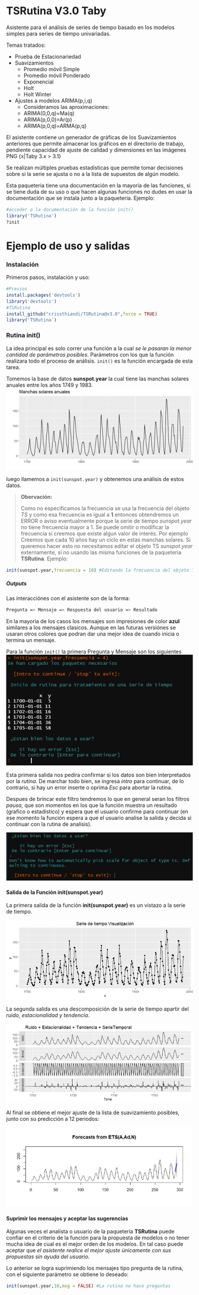 # TSRutina V3.0 Taby

Asistente para el análisis de series de tiempo basado en los modelos simples para series de tiempo univariadas.

Temas tratados:

* Prueba de Estacionariedad
* Suavizamientos 
  * Promedio móvil Simple
  * Promedio móvil Ponderado
  * Exponencial
  * Holt
  * Holt Winter
* Ajustes a modelos ARIMA(p,i,q)
  * Consideramos las aproximaciones:
  * ARIMA(0,0,q)=Ma(q)
  * ARIMA(p,0,0)=Ar(p)
  * ARIMA(p,0,q)=ARMA(p,q)

El asistente contiene un generador de gráficas de los Suavizamientos anteriores que permite almacenar los gráficos en el directorio de trabajo, pendiente capacidad de ajuste de calidad y dimensiones en las imágenes PNG \{x|Taby 3.x > 3.1\}

Se realizan múltiples pruebas estadísticas que permite tomar decisiones sobre si la serie se ajusta o no a la lista de supuestos de algún modelo.

Esta paqueteria tiene una documentación en la mayoría de las funciones, si se tiene duda de su uso o que hacen algunas funciones no dudes en usar la documentación que se instala junto a la paqueteria. Ejemplo:
```r
#acceder a la documentación de la función init()
library('TSRutina')
?init
```

Ejemplo de uso y salidas
=================


### Instalación

Primeros pasos, instalación y uso:
```r
#Previos
install.packages('devtools')
library('devtools')
#TSRutina
install_github("crissthiandi/TSRutina@v3.0",force = TRUE)
library('TSRutina')
```
### Rutina init()

La idea principal es solo correr una función a la cual *se le pasaran la menor cantidad de parámetros posibles*. Parámetros con los que la función realizara todo el proceso de análisis. ```init()``` es la función encargada de esta tarea.

Tomemos la base de datos **sunspot.year** la cual tiene las manchas solares anuales entre los años 1749 y 1983.
![image](img/manchasts.png)

luego llamemos a ```init(sunspot.year)``` y obtenemos una análisis de estos datos.

> **Obervación:**
> 
> Como no especificamos la frecuencia se usa la frecuencia del objeto *TS* y como esa frecuencia es igual a **1** entonces obtendremos un ERROR o aviso eventualmente porque la serie de tiempo *sunspot.year* no tiene frecuencia mayor a 1. Se puede omitir o modificar la frecuencia si creemos que existe algun valor de interés. Por ejemplo Creemos que cada 10 años hay un ciclo en estas manchas solares.
> Si queremos hacer esto no necesitamos editar el objeto TS *sunspot.year* externamente, si no usando las misma funciones de la paqueteria **TSRutina**. Ejemplo:
```r
init(sunspot.year,frecuencia = 10) #Editando la frecuencia del objeto TS
```
##### Outputs

Las interacciónes con el asistente son de la forma:
```bash
Pregunta => Mensaje => Respuesta del usuario => Resultado
```
En la mayoria de los casos los mensajes son impresiones de color **azul** similares a los mensajes clasicos. Aunque en las futuras versiónes se usaran otros colores que podran dar una mejor idea de cuando inicia o termina un mensaje.

Para la función ```init()``` la primera Pregunta y Mensaje son los siguientes
![image](img/primera_salida.png)

Esta primera salida nos pedira confirmar si los datos son bien interpretados por la *rutina*. De marchar todo bien, se ingresa *intro* para continuar, de lo contrario, si hay un error inserte o oprima *Esc* para abortar la rutina.

Despues de brincar este filtro tendremos lo que en general seran los filtros *pausa*, que son momentos en los que la función muestra un resultado (grafico o estadistico) y espera que el usuario confirme para continuar (en ese momento la función espera a que el usuario analise la salida y decida si continuar con la rutina de analisis).

![image](img/segunda_salida.png)

#### Salida de la Función init(sunspot.year)

La primera salida de la función **init(sunspot.year)** es un vistazo a la serie de tiempo.

![image](img/visualiza.png)

La segunda salida es una descomposición de la serie de tiempo apartir del *ruido, estacionalidad y tendencia*.


![image](img/img_descomposicion.png)

Al final se obtiene el mejor ajuste de la lista de suavizamiento posibles, junto con su predicción a 12 periodos:

![image](img/predic.png)

#### Suprimir los mensajes y aceptar las sugerencias

Algunas veces el analista o usuario de la paqueteria **TSRutina** puede confiar en el criterio de la función para la propuesta de modelos o no tener mucha idea de cual es el mejor orden de los modelos. En tal caso puede aceptar que *el asistente  realice el mejor ajuste únicamente con sus propuestas sin ayuda del usuario*.

Lo anterior se logra suprimiendo los mensajes tipo pregunta de la rutina, con el siguiente parámetro se obtiene lo deseado:
```r
init(sunspot.year,10,msg = FALSE) #La rutina no hace preguntas
```






